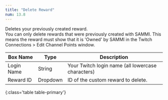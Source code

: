 ```yaml
---
title: "Delete Reward"
num: 13.8
---
```


Deletes your previously created reward.\
You can only delete rewards that were previously created with SAMMI. This means the reward must show that it is 'Owned' by SAMMI in the Twitch Connections > Edit Channel Points window.

| Box Name | Type | Description |
|-------|--------|--------
|Login Name|String|Your Twitch login name (all lowercase characters)
|Reward ID|Dropdown|ID of the custom reward to delete.
{:class='table table-primary'}










